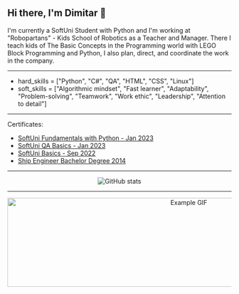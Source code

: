 ## Hi there, I'm Dimitar 👋 
I'm currently a SoftUni Student with Python and I'm working at "Robopartans" - Kids School of Robotics as a Teacher and Manager. There I teach kids of The Basic Concepts in the Programming world with LEGO Block Programming and Python, I also plan, direct, and coordinate the work in the company.

--- 
- hard_skills = ["Python", "C#", "QA", "HTML", "CSS", "Linux"]
- soft_skills = ["Algorithmic mindset", "Fast learner", "Adaptability", "Problem-solving", "Teamwork", "Work ethic", "Leadership", "Attention to detail"]
---
Certificates:
- [SoftUni Fundamentals with Python - Jan 2023](https://softuni.bg/certificates/details/167209/1ba07492)
- [SoftUni QA Basics - Jan 2023](https://softuni.bg/certificates/details/154598/7dc914b6)
- [SoftUni Basics - Sep 2022](https://softuni.bg/certificates/details/146391/dc338052)
- [Ship Engineer Bachelor Degree 2014](http://www.naval-acad.bg/)
---
<p align="center">
  <img src="https://github-readme-stats.vercel.app/api?username=DimitarTamahkyarov&show_icons=true&theme=highcontrast" alt="GitHub stats" />
</p>

---
<p align="center"><img src="https://media.giphy.com/media/AOSwwqVjNZlDO/giphy.gif" alt="Example GIF" width="800" height="200"></p>

